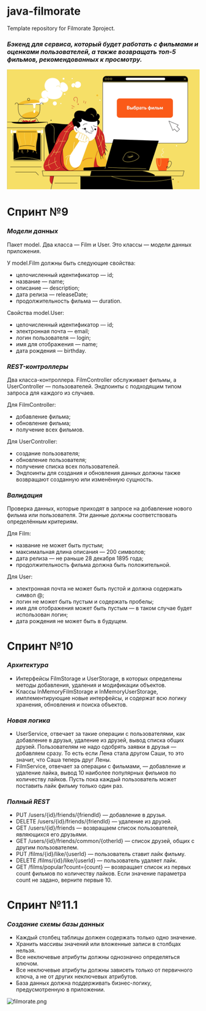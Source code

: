 # java-filmorate
Template repository for Filmorate 3project.

### **_Бэкенд для сервиса, который будет работать с фильмами и оценками пользователей, а также возвращать топ-5 фильмов, рекомендованных к просмотру._**
![img.png](img.png)

# Спринт №9

### **_Модели данных_**
Пакет model. Два класса — Film и User. Это классы — модели данных приложения.

У model.Film должны быть следующие свойства:
* целочисленный идентификатор — id;
* название — name;
* описание — description;
* дата релиза — releaseDate;
* продолжительность фильма — duration.

Свойства model.User:
* целочисленный идентификатор — id;
* электронная почта — email;
* логин пользователя — login;
* имя для отображения — name;
* дата рождения — birthday.

### **_REST-контроллеры_**
Два класса-контроллера. FilmController обслуживает фильмы, а UserController — пользователей. 
Эндпоинты с подходящим типом запроса для каждого из случаев.

Для FilmController:
* добавление фильма;
* обновление фильма;
* получение всех фильмов.

Для UserController:
* создание пользователя;
* обновление пользователя;
* получение списка всех пользователей.
* Эндпоинты для создания и обновления данных должны также возвращают созданную или изменённую сущность.

### **_Валидация_**
Проверка данных, которые приходят в запросе на добавление нового фильма или пользователя. Эти данные должны соответствовать определённым критериям.

Для Film:
* название не может быть пустым;
* максимальная длина описания — 200 символов;
* дата релиза — не раньше 28 декабря 1895 года;
* продолжительность фильма должна быть положительной.

Для User:
* электронная почта не может быть пустой и должна содержать символ @;
* логин не может быть пустым и содержать пробелы;
* имя для отображения может быть пустым — в таком случае будет использован логин;
* дата рождения не может быть в будущем.

# Спринт №10

### **_Архитектура_**
* Интерфейсы FilmStorage и UserStorage, в которых определены методы добавления, удаления и модификации объектов.
* Классы InMemoryFilmStorage и InMemoryUserStorage, имплементирующие новые интерфейсы, и содержат всю логику хранения, обновления и поиска объектов.

### **_Новая логика_**

* UserService, отвечает за такие операции с пользователями, как добавление в друзья, удаление из друзей, вывод списка общих друзей. Пользователям не надо одобрять заявки в друзья — добавляем сразу. То есть если Лена стала другом Саши, то это значит, что Саша теперь друг Лены.
* FilmService, отвечает за операции с фильмами, — добавление и удаление лайка, вывод 10 наиболее популярных фильмов по количеству лайков. Пусть пока каждый пользователь может поставить лайк фильму только один раз.

### **_Полный REST_**
* PUT /users/{id}/friends/{friendId} — добавление в друзья.
* DELETE /users/{id}/friends/{friendId} — удаление из друзей.
* GET /users/{id}/friends — возвращаем список пользователей, являющихся его друзьями.
* GET /users/{id}/friends/common/{otherId} — список друзей, общих с другим пользователем.
* PUT /films/{id}/like/{userId} — пользователь ставит лайк фильму.
* DELETE /films/{id}/like/{userId} — пользователь удаляет лайк.
* GET /films/popular?count={count} — возвращает список из первых count фильмов по количеству лайков. Если значение параметра count не задано, верните первые 10.

# Спринт №11.1

### **_Создание схемы базы данных_**
* Каждый столбец таблицы должен содержать только одно значение. 
* Хранить массивы значений или вложенные записи в столбцах нельзя. 
* Все неключевые атрибуты должны однозначно определяться ключом. 
* Все неключевые атрибуты должны зависеть только от первичного ключа, а не от других неключевых атрибутов. 
* База данных должна поддерживать бизнес-логику, предусмотренную в приложении. 

![filmorate.png](..%2F..%2FDesktop%2Ffilmorate.png)